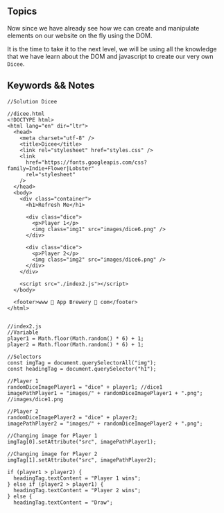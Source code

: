 ## Topics
Now since we have already see how we can create and manipulate elements on our website on the fly using the DOM.

It is the time to take it to the next level, we will be using all the knowledge that we have learn about the DOM and javascript to create our very own `Dicee`.

## Keywords && Notes

```
//Solution Dicee

//dicee.html
<!DOCTYPE html>
<html lang="en" dir="ltr">
  <head>
    <meta charset="utf-8" />
    <title>Dicee</title>
    <link rel="stylesheet" href="styles.css" />
    <link
      href="https://fonts.googleapis.com/css?family=Indie+Flower|Lobster"
      rel="stylesheet"
    />
  </head>
  <body>
    <div class="container">
      <h1>Refresh Me</h1>

      <div class="dice">
        <p>Player 1</p>
        <img class="img1" src="images/dice6.png" />
      </div>

      <div class="dice">
        <p>Player 2</p>
        <img class="img2" src="images/dice6.png" />
      </div>
    </div>

    <script src="./index2.js"></script>
  </body>

  <footer>www 🎲 App Brewery 🎲 com</footer>
</html>


//index2.js
//Variable
player1 = Math.floor(Math.random() * 6) + 1;
player2 = Math.floor(Math.random() * 6) + 1;

//Selectors
const imgTag = document.querySelectorAll("img");
const headingTag = document.querySelector("h1");

//Player 1
randomDiceImagePlayer1 = "dice" + player1; //dice1
imagePathPlayer1 = "images/" + randomDiceImagePlayer1 + ".png"; //images/dice1.png

//Player 2
randomDiceImagePlayer2 = "dice" + player2;
imagePathPlayer2 = "images/" + randomDiceImagePlayer2 + ".png";

//Changing image for Player 1
imgTag[0].setAttribute("src", imagePathPlayer1);

//Changing image for Player 2
imgTag[1].setAttribute("src", imagePathPlayer2);

if (player1 > player2) {
  headingTag.textContent = "Player 1 wins";
} else if (player2 > player1) {
  headingTag.textContent = "Player 2 wins";
} else {
  headingTag.textContent = "Draw";
```